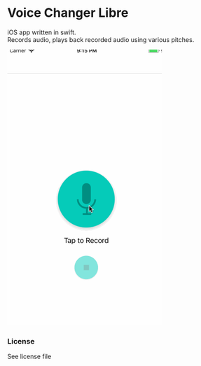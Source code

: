 # Voice Changer Libre

iOS app written in swift.  
Records audio, plays back recorded audio using various pitches.  

![App Demo](demo.gif?raw=true "Demo")


### License

See license file



